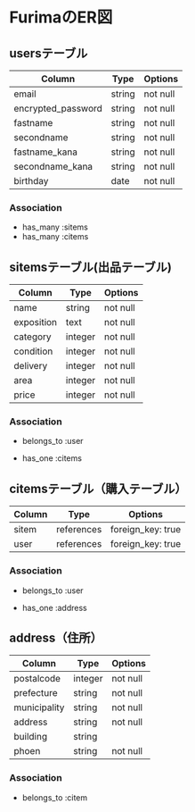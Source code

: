 # FurimaのER図

## usersテーブル
| Column             | Type   | Options     |
| -------------------| ------ | ----------- |
|email               |string  |not null     |
|encrypted_password  |string  |not null     |
|fastname            |string  |not null     |
|secondname          |string  |not null     |
|fastname_kana       |string  |not null     |
|secondname_kana     |string  |not null     |
|birthday            |date    |not null     | 

### Association
* has_many :sitems
* has_many :citems



## sitemsテーブル(出品テーブル)
| Column   | Type       | Options     |
| -------- | -----------| ----------- |
|name      |string      |not null     |
|exposition|text        |not null     |
|category  |integer     |not null     |
|condition |integer     |not null     |
|delivery  |integer     |not null     |
|area      |integer     |not null     |
|price     |integer     |not null     |

### Association
- belongs_to :user
* has_one :citems



## citemsテーブル（購入テーブル）
| Column   | Type       | Options         |
| -------- | -----------| --------------- |
|sitem     |references  |foreign_key: true|
|user      |references  |foreign_key: true|

### Association
- belongs_to :user
* has_one :address



## address（住所）
| Column     | Type       | Options     |
| ---------- | -----------| ----------- |
|postalcode  |integer     |not null     |
|prefecture  |string      |not null     |
|municipality|string      |not null     |
|address     |string      |not null     |
|building    |string      |             |
|phoen       |string      |not null     |


### Association
- belongs_to :citem